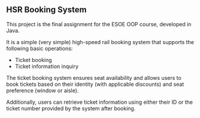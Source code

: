 ## HSR Booking System

This project is the final assignment for the ESOE OOP course, developed in Java.

It is a simple (very simple) high-speed rail booking system that supports the following basic operations:
- Ticket booking
- Ticket information inquiry

The ticket booking system ensures seat availability and allows users to book tickets based on their identity (with applicable discounts) and seat preference (window or aisle).

Additionally, users can retrieve ticket information using either their ID or the ticket number provided by the system after booking.
